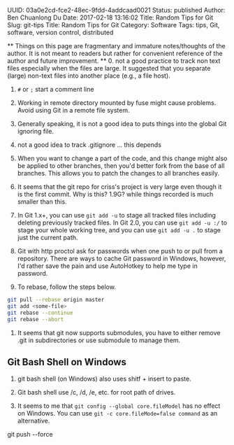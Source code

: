 UUID: 03a0e2cd-fce2-48ec-9fdd-4addcaad0021
Status: published
Author: Ben Chuanlong Du
Date: 2017-02-18 13:16:02
Title: Random Tips for Git
Slug: git-tips
Title: Random Tips for Git
Category: Software
Tags: tips, Git, software, version control, distributed

**
Things on this page are fragmentary and immature notes/thoughts of the author. 
It is not meant to readers but rather for convenient reference of the author and future improvement.
**
0. not a good practice to track non text files 
especially when the files are large.
It suggested that you separate (large) non-text files into another place (e.g., a file host). 

1. `#` or `;` start a comment line

5. Working in remote directory mounted by fuse might cause problems.
Avoid using Git in a remote file system.

6. Generally speaking, 
it is not a good idea to puts things into the global Git ignoring file.

7. not a good idea to track .gitignore ... this depends


10. When you want to change a part of the code, 
and this change might also be applied to other branches, 
then you'd better fork from the base of all branches. 
This allows you to patch the changes to all branches easily.


14. It seems that the git repo for criss's project is very large even though it is the first commit. 
Why is this? 1.9G? while things recorded is much smaller than this. 

18. In Git 1.x+, 
you can use `git add -u` to stage all tracked files including deleting previously tracked files. 
In Git 2.0, 
you can use `git add -u :/` to stage your whole working tree, 
and you can use `git add -u .` to stage just the current path. 

19. Git with http proctol ask for passwords when one push to or pull from a repository.
There are ways to cache Git password in Windows, 
however, 
I'd rather save the pain and use AutoHotkey to help me type in password.

5. To rebase, follow the steps below.
```bash
git pull --rebase origin master
git add <some-file>
git rebase --continue
git rebase --abort
```

1. It seems that git now supports submodules, 
you have to either remove .git in subdirectories or use submodule to manage them.

## Git Bash Shell on Windows

1. git bash shell (on Windows) also uses shitf + insert to paste.

2. Git bash shell use /c, /d, /e, etc. for root path of drives.

3. It seems to me that 
`git config --global core.fileModel` 
has no effect on Windows.
You can use `git -c core.fileMode=false command` as an alternative.

git push --force





